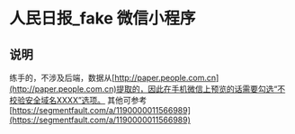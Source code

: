 # 人民日报_fake 微信小程序
## 说明
练手的，不涉及后端，数据从[http://paper.people.com.cn](http://paper.people.com.cn)提取的，因此在手机微信上预览的话需要勾选“不校验安全域名XXXX”选项。
其他可参考[https://segmentfault.com/a/1190000011566989](https://segmentfault.com/a/1190000011566989)
